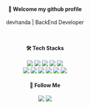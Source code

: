 <div align="center"> 
 
#### 👋 Welcome my github profile
devhanda | BackEnd Developer

 <br/>
  
#### 🛠️ Tech Stacks
<img src="https://img.shields.io/badge/Java-007396?style=for-the-badge&logo=Java&logoColor=white">
<img src="https://img.shields.io/badge/Spring-6DB33F?style=for-the-badge&logo=Spring&logoColor=white">
<img src="https://img.shields.io/badge/Spring%20Boot-6DB33F?style=for-the-badge&logo=SpringBoot&logoColor=white">
<img src="https://img.shields.io/badge/Spring%20Security-6DB33F?style=for-the-badge&logo=springsecurity&logoColor=white">
<img src="https://img.shields.io/badge/Python-3776AB?style=for-the-badge&logo=python&logoColor=white">
<br/>
<img src="https://img.shields.io/badge/jwt-000000?style=for-the-badge&logo=jsonwebtokens&logoColor=white">
<img src="https://img.shields.io/badge/aws-232F3E?style=for-the-badge&logo=amazonaws&logoColor=white">
<img src="https://img.shields.io/badge/s3-569A31?style=for-the-badge&logo=amazons3&logoColor=white">
<img src="https://img.shields.io/badge/rds-527FFF?style=for-the-badge&logo=amazonrds&logoColor=white">
<img src="https://img.shields.io/badge/ec2-FF9900?style=for-the-badge&logo=amazonec2&logoColor=white">
<img src="https://img.shields.io/badge/MySQL-4479A1?style=for-the-badge&logo=MySQL&logoColor=white">
 
 <br/>
 
#### 💌 Follow Me

<a href="https://devhanda.tistory.com/"><img src="https://img.shields.io/badge/Tech%20Blog-000000?style=for-the-badge&logo=tistory&logoColor=white&link=https://devhanda.tistory.com/"/></a>
<a href="mailto:devhanda.kl@gmail.com"><img src="https://img.shields.io/badge/email-EA4335?style=for-the-badge&logo=gmail&logoColor=white&link=mailto:devhanda.kl@gmail.com"/></a>
 
